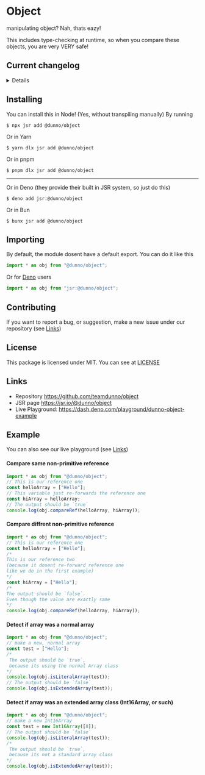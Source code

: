 # Object

manipulating object? Nah, thats eazy!

This includes type-checking at runtime, so when you compare these objects, you are very VERY safe!

## Current changelog
<details>

- Added `SeeMaker` class for typechecking at JS, including;
- Addded function `SeeMaker.see` or default `see` function, so you can access `<object>.check()`, `<object>.checkAsync()`, `<object>.into()`, `<object>.intoAsync()`
- Added `typer` to work on typechecking at JS
- Added `withTyper` for `typer` wrapper for `SeeMaker.see` 

</details>

## Installing

You can install this in Node! (Yes, without transpiling manually) By running

```shell
$ npx jsr add @dunno/object
```

Or in Yarn

```shell
$ yarn dlx jsr add @dunno/object
```

Or in pnpm

```shell
$ pnpm dlx jsr add @dunno/object
```

---

Or in Deno (they provide their built in JSR system, so just do this)

```shell
$ deno add jsr:@dunno/object
```

Or in Bun

```shell
$ bunx jsr add @dunno/object
```

## Importing

By default, the module dosent have a default export. You can do it like this

```js
import * as obj from "@dunno/object";
```

Or for [Deno](https://deno.com) users

```js
import * as obj from "jsr:@dunno/object";
```

## Contributing

If you want to report a bug, or suggestion, make a new issue under our
repository (see [Links](#links))

## License

This package is licensed under MIT. You can see at [LICENSE](./LICENSE)

## Links

- Repository https://github.com/teamdunno/object
- JSR page https://jsr.io/@dunno/object
- Live Playground: https://dash.deno.com/playground/dunno-object-example

## Example

You can also see our live playground (see [Links](#links))

#### Compare same non-primitive reference

```js
import * as obj from "@dunno/object";
// This is our reference one
const helloArray = ["Hello"];
// This variable just re-forwards the reference one
const hiArray = helloArray;
// The output should be `true`
console.log(obj.compareRef(helloArray, hiArray));
```

#### Compare diffrent non-primitive reference

```js
import * as obj from "@dunno/object";
// This is our reference one
const helloArray = ["Hello"];
/*
This is our reference two
(because it dosent re-forward reference one
like we do in the first example)
*/
const hiArray = ["Hello"];
/*
The output should be `false`.
Even though the value are exactly same
*/
console.log(obj.compareRef(helloArray, hiArray));
```

#### Detect if array was a normal array

```js
import * as obj from "@dunno/object";
// make a new, normal array
const test = ["Hello"];
/*
 The output should be `true`,
 because its using the normal Array class
*/
console.log(obj.isLiteralArray(test));
// The output should be `false`
console.log(obj.isExtendedArray(test));
```

#### Detect if array was an extended array class (Int16Array, or such)

```js
import * as obj from "@dunno/object";
// make a new Int16Array
const test = new Int16Array([8]);
// The output should be `false`
console.log(obj.isLiteralArray(test));
/*
 The output should be `true`,
 because its not a standard array class
*/
console.log(obj.isExtendedArray(test));
```
